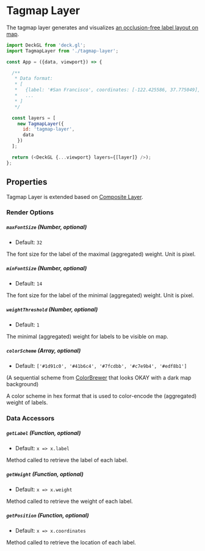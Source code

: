# Tagmap Layer

The tagmap layer generates and visualizes [an occlusion-free label layout on map](https://github.com/rivulet-zhang/tagmap.js).

```js
import DeckGL from 'deck.gl';
import TagmapLayer from './tagmap-layer';

const App = ({data, viewport}) => {

  /**
   * Data format:
   * [
   *   {label: '#San Francisco', coordinates: [-122.425586, 37.775049], weight: 1},
   *   ...
   * ]
   */

  const layers = [
    new TagmapLayer({
      id: 'tagmap-layer',
      data
    })
  ];

  return (<DeckGL {...viewport} layers={[layer]} />);
};
```

## Properties

Tagmap Layer is extended based on [Composite Layer](/docs/api-reference/composite-layer.md).

### Render Options

##### `maxFontSize` (Number, optional)

- Default: `32`

The font size for the label of the maximal (aggregated) weight. Unit is pixel.

##### `minFontSize` (Number, optional)

- Default: `14`

The font size for the label of the minimal (aggregated) weight. Unit is pixel.

##### `weightThreshold` (Number, optional)

- Default: `1`

The minimal (aggregated) weight for labels to be visible on map.

##### `colorScheme` (Array, optional)

- Default: `['#1d91c0', '#41b6c4', '#7fcdbb', '#c7e9b4', '#edf8b1']`

(A sequential scheme from [ColorBrewer](http://colorbrewer2.org/) that looks OKAY with a dark map background)

A color scheme in hex format that is used to color-encode the (aggregated) weight of labels.

### Data Accessors

##### `getLabel` (Function, optional)

- Default: `x => x.label`

Method called to retrieve the label of each label.

##### `getWeight` (Function, optional)

- Default: `x => x.weight`

Method called to retrieve the weight of each label.

##### `getPosition` (Function, optional)

- Default: `x => x.coordinates`

Method called to retrieve the location of each label.